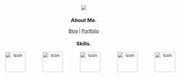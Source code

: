 
<div align="center">
  <img src="https://capsule-render.vercel.app/api?type=venom&color=6CABDD&text=SEUNGJO&fontColor=1C2C5B&animation=twinkling"/> <br/>
  <h3> About Me. </h3>
  
  <a href="https://velog.io/@f1v3">Blog</a> | <a href="https://f1v3.vercel.app">Portfolio </a>
  <h3> Skills. </h3>
  <div style="display: flex;">
    <img src="https://techstack-generator.vercel.app/java-icon.svg" alt="icon" width="65" style="width: 65px; height: 65px; margin-right: 55px; margin-bottom: 55px;" />
    <img src="https://github.com/f1v3-dev/f1v3-dev/assets/84575041/9fc6ec7f-0e5b-4504-9984-f9ae695190aa" alt="icon" width="65" style="width: 65px; height: 65px; margin-right: 55px; margin-bottom: 55px;" />
    <img src="https://techstack-generator.vercel.app/mysql-icon.svg" alt="icon" width="65" style="width: 65px; height: 65px; margin-right: 55px; margin-bottom: 55px;" />
    <img src="https://techstack-generator.vercel.app/restapi-icon.svg" alt="icon" width="65" style="width: 65px; height: 65px; margin-right: 55px; margin-bottom: 55px;" />
    <img src="https://techstack-generator.vercel.app/docker-icon.svg" alt="icon" width="65" style="width: 65px; height: 65px; margin-right: 55px; margin-bottom: 0px;" />
  </div>
</div>
